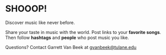 # SHOOOP!
Discover music like never before.

Share your taste in music with the world. Post links to your **favorite songs**.
Then follow **hashtags** and **people** who post music you like.


Questions? Contact Garrett Van Beek at gvanbeek@tulane.edu
